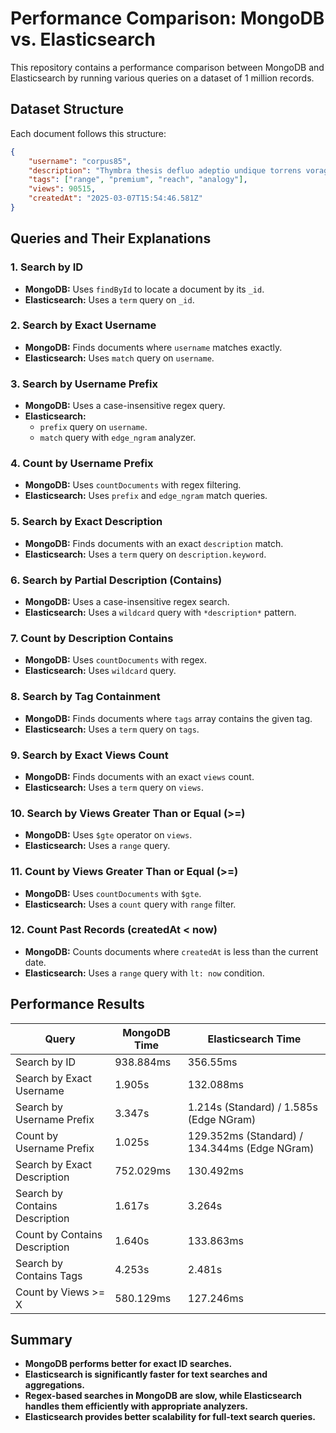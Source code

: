 # Performance Comparison: MongoDB vs. Elasticsearch

This repository contains a performance comparison between MongoDB and Elasticsearch by running various queries on a dataset of 1 million records.

## Dataset Structure

Each document follows this structure:

```json
{
    "username": "corpus85",
    "description": "Thymbra thesis defluo adeptio undique torrens vorago. Quaerat laudantium vivo vulgaris aggero adduco tabgo acceptus terga vomica. Cattus tergeo cuppedia.",
    "tags": ["range", "premium", "reach", "analogy"],
    "views": 90515,
    "createdAt": "2025-03-07T15:54:46.581Z"
}
```

## Queries and Their Explanations

### 1. Search by ID

- **MongoDB:** Uses `findById` to locate a document by its `_id`.
- **Elasticsearch:** Uses a `term` query on `_id`.

### 2. Search by Exact Username

- **MongoDB:** Finds documents where `username` matches exactly.
- **Elasticsearch:** Uses `match` query on `username`.

### 3. Search by Username Prefix

- **MongoDB:** Uses a case-insensitive regex query.
- **Elasticsearch:**
  - `prefix` query on `username`.
  - `match` query with `edge_ngram` analyzer.

### 4. Count by Username Prefix

- **MongoDB:** Uses `countDocuments` with regex filtering.
- **Elasticsearch:** Uses `prefix` and `edge_ngram` match queries.

### 5. Search by Exact Description

- **MongoDB:** Finds documents with an exact `description` match.
- **Elasticsearch:** Uses a `term` query on `description.keyword`.

### 6. Search by Partial Description (Contains)

- **MongoDB:** Uses a case-insensitive regex search.
- **Elasticsearch:** Uses a `wildcard` query with `*description*` pattern.

### 7. Count by Description Contains

- **MongoDB:** Uses `countDocuments` with regex.
- **Elasticsearch:** Uses `wildcard` query.

### 8. Search by Tag Containment

- **MongoDB:** Finds documents where `tags` array contains the given tag.
- **Elasticsearch:** Uses a `term` query on `tags`.

### 9. Search by Exact Views Count

- **MongoDB:** Finds documents with an exact `views` count.
- **Elasticsearch:** Uses a `term` query on `views`.

### 10. Search by Views Greater Than or Equal (>=)

- **MongoDB:** Uses `$gte` operator on `views`.
- **Elasticsearch:** Uses a `range` query.

### 11. Count by Views Greater Than or Equal (>=)

- **MongoDB:** Uses `countDocuments` with `$gte`.
- **Elasticsearch:** Uses a `count` query with `range` filter.

### 12. Count Past Records (createdAt < now)

- **MongoDB:** Counts documents where `createdAt` is less than the current date.
- **Elasticsearch:** Uses a `range` query with `lt: now` condition.

## Performance Results

| Query                          | MongoDB Time | Elasticsearch Time                            |
| ------------------------------ | ------------ | --------------------------------------------- |
| Search by ID                   | 938.884ms    | 356.55ms                                      |
| Search by Exact Username       | 1.905s       | 132.088ms                                     |
| Search by Username Prefix      | 3.347s       | 1.214s (Standard) / 1.585s (Edge NGram)       |
| Count by Username Prefix       | 1.025s       | 129.352ms (Standard) / 134.344ms (Edge NGram) |
| Search by Exact Description    | 752.029ms    | 130.492ms                                     |
| Search by Contains Description | 1.617s       | 3.264s                                        |
| Count by Contains Description  | 1.640s       | 133.863ms                                     |
| Search by Contains Tags        | 4.253s       | 2.481s                                        |
| Count by Views >= X            | 580.129ms    | 127.246ms                                     |

## Summary

- **MongoDB performs better for exact ID searches.**
- **Elasticsearch is significantly faster for text searches and aggregations.**
- **Regex-based searches in MongoDB are slow, while Elasticsearch handles them efficiently with appropriate analyzers.**
- **Elasticsearch provides better scalability for full-text search queries.**
